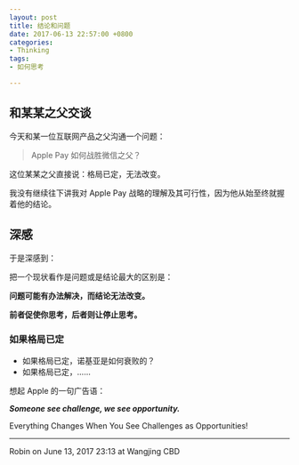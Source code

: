 ```yaml
---
layout: post
title: 结论和问题
date: 2017-06-13 22:57:00 +0800
categories:
- Thinking
tags:
- 如何思考

---
```


## 和某某之父交谈

今天和某一位互联网产品之父沟通一个问题：

> Apple Pay 如何战胜微信之父？

这位某某之父直接说：格局已定，无法改变。

我没有继续往下讲我对 Apple Pay 战略的理解及其可行性，因为他从始至终就握着他的结论。

## 深感

于是深感到：

把一个现状看作是问题或是结论最大的区别是：

**问题可能有办法解决，而结论无法改变。**

**前者促使你思考，后者则让停止思考。**

### 如果格局已定

- 如果格局已定，诺基亚是如何衰败的？
- 如果格局已定，......

想起 Apple 的一句广告语：

***Someone see challenge, we see opportunity.***

Everything Changes When You See Challenges as Opportunities!

----

Robin on June 13, 2017 23:13 at Wangjing CBD